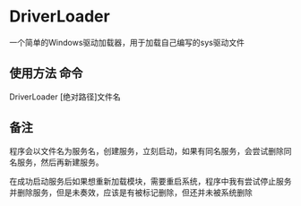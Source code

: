 # DriverLoader
一个简单的Windows驱动加载器，用于加载自己编写的sys驱动文件
## 使用方法  命令

DriverLoader [绝对路径]文件名

## 备注
程序会以文件名为服务名，创建服务，立刻启动，如果有同名服务，会尝试删除同名服务，然后再新建服务。

在成功启动服务后如果想重新加载模块，需要重启系统，程序中我有尝试停止服务并删除服务，但是未奏效，应该是有被标记删除，但还并未被系统删除

